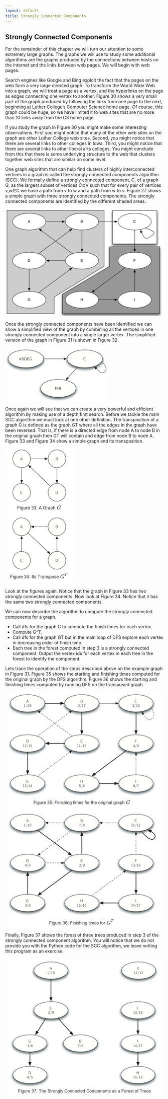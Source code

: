 ```yaml
---
layout: default
title: Strongly Connected Components
---
```


## Strongly Connected Components

For the remainder of this chapter we will turn our attention to some extremely large graphs. The graphs we will use to study some additional algorithms are the graphs produced by the connections between hosts on the Internet and the links between web pages. We will begin with web pages.

Search engines like Google and Bing exploit the fact that the pages on the web form a very large directed graph. To transform the World Wide Web into a graph, we will treat a page as a vertex, and the hyperlinks on the page as edges connecting one vertex to another. Figure 30 shows a very small part of the graph produced by following the links from one page to the next, beginning at Luther College’s Computer Science home page. Of course, this graph could be huge, so we have limited it to web sites that are no more than 10 links away from the CS home page.


If you study the graph in Figure 30 you might make some interesting observations. First you might notice that many of the other web sites on the graph are other Luther College web sites. Second, you might notice that there are several links to other colleges in Iowa. Third, you might notice that there are several links to other liberal arts colleges. You might conclude from this that there is some underlying structure to the web that clusters together web sites that are similar on some level.

One graph algorithm that can help find clusters of highly interconnected vertices in a graph is called the strongly connected components algorithm (SCC). We formally define a strongly connected component, C, of a graph G, as the largest subset of vertices C⊂V such that for every pair of vertices v,w∈C we have a path from v to w and a path from w to v. Figure 27 shows a simple graph with three strongly connected components. The strongly connected components are identified by the different shaded areas.

![Figure 31: A Directed Graph with Three Strongly Connected Components](/img/PSADS_31.png)

Once the strongly connected components have been identified we can show a simplified view of the graph by combining all the vertices in one strongly connected component into a single larger vertex. The simplified version of the graph in Figure 31 is shown in Figure 32.

![Figure 32: The Reduced Graph](/img/PSADS_32.png)

Once again we will see that we can create a very powerful and efficient algorithm by making use of a depth first search. Before we tackle the main SCC algorithm we must look at one other definition. The transposition of a graph G is defined as the graph GT where all the edges in the graph have been reversed. That is, if there is a directed edge from node A to node B in the original graph then GT will contain and edge from node B to node A. Figure 33 and Figure 34 show a simple graph and its transposition.

![Figure 33-34: Graph G and its Transpose G^T](/img/PSADS_33-34.png)

Look at the figures again. Notice that the graph in Figure 33 has two strongly connected components. Now look at Figure 34. Notice that it has the same two strongly connected components.

We can now describe the algorithm to compute the strongly connected components for a graph.

- Call dfs for the graph G to compute the finish times for each vertex.
- Compute G^T.
- Call dfs for the graph GT but in the main loop of DFS explore each vertex in decreasing order of finish time.
- Each tree in the forest computed in step 3 is a strongly connected component. Output the vertex ids for each vertex in each tree in the forest to identify the component.

Lets trace the operation of the steps described above on the example graph in Figure 31. Figure 35 shows the starting and finishing times computed for the original graph by the DFS algorithm. Figure 36 shows the starting and finishing times computed by running DFS on the transposed graph.

![Figure 35-36](/img/PSADS_35-36.png)

Finally, Figure 37 shows the forest of three trees produced in step 3 of the strongly connected component algorithm. You will notice that we do not provide you with the Python code for the SCC algorithm, we leave writing this program as an exercise.

![Figure 37: The Strongly Connected Components as a Forest of Trees](/img/PSADS_37.png)